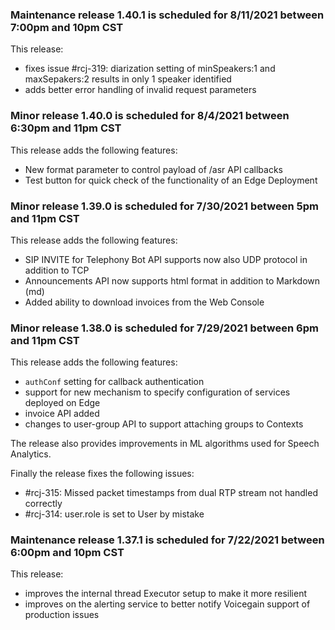 ### Maintenance release 1.40.1 is scheduled for 8/11/2021 between 7:00pm and 10pm CST

This release:
* fixes issue #rcj-319: diarization setting of minSpeakers:1 and maxSepakers:2 results in only 1 speaker identified
* adds better error handling of invalid request parameters

### Minor release 1.40.0 is scheduled for 8/4/2021 between 6:30pm and 11pm CST

This release adds the following features:
* New format parameter to control payload of /asr API callbacks 
* Test button for quick check of the functionality of an Edge Deployment

### Minor release 1.39.0 is scheduled for 7/30/2021 between 5pm and 11pm CST

This release adds the following features:
* SIP INVITE for Telephony Bot API supports now also UDP protocol in addition to TCP
* Announcements API now supports html format in addition to Markdown (md)
* Added ability to download invoices from the Web Console

### Minor release 1.38.0 is scheduled for 7/29/2021 between 6pm and 11pm CST

This release adds the following features:
* `authConf` setting for callback authentication
* support for new mechanism to specify configuration of services deployed on Edge
* invoice API added
* changes to user-group API to support attaching groups to Contexts

The release also provides improvements in ML algorithms used for Speech Analytics.

Finally the release fixes the following issues:
* #rcj-315: Missed packet timestamps from dual RTP stream not handled correctly
* #rcj-314: user.role is set to User by mistake

### Maintenance release 1.37.1 is scheduled for 7/22/2021 between 6:00pm and 10pm CST

This release:
* improves the internal thread Executor setup to make it more resilient
* improves on the alerting service to better notify Voicegain support of production issues



















 













































